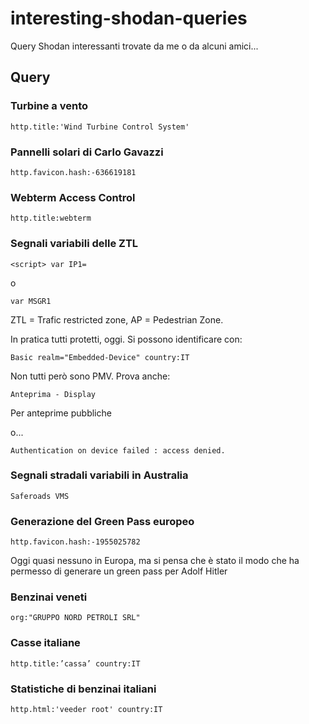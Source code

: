 # interesting-shodan-queries
Query Shodan interessanti trovate da me o da alcuni amici...

## Query

### Turbine a vento
```
http.title:'Wind Turbine Control System'
```

### Pannelli solari di Carlo Gavazzi
```
http.favicon.hash:-636619181
```

### Webterm Access Control
```
http.title:webterm
```

### Segnali variabili delle ZTL
```
<script> var IP1=
```
o
```
var MSGR1
```
ZTL = Trafic restricted zone, AP = Pedestrian Zone.

In pratica tutti protetti, oggi. Si possono identificare con:

```
Basic realm="Embedded-Device" country:IT
```

Non tutti però sono PMV. Prova anche:
```
Anteprima - Display
```
Per anteprime pubbliche

o...
```
Authentication on device failed : access denied.
```
### Segnali stradali variabili in Australia
```
Saferoads VMS
```

### Generazione del Green Pass europeo
```
http.favicon.hash:-1955025782
```

Oggi quasi nessuno in Europa, ma si pensa che è stato il modo che ha permesso di generare un green pass per Adolf Hitler

### Benzinai veneti
```
org:"GRUPPO NORD PETROLI SRL"
```

### Casse italiane
```
http.title:’cassa’ country:IT
```
### Statistiche di benzinai italiani
```
http.html:'veeder root' country:IT
```
